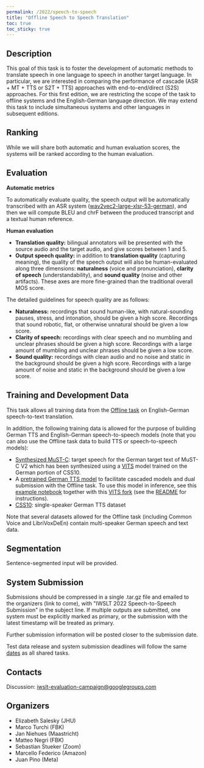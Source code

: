 ```yaml
---
permalink: /2022/speech-to-speech
title: "Offline Speech to Speech Translation"
toc: true
toc_sticky: true
---
```


## Description

<!-- the task, the languages, and the type of data -->

This goal of this task is to foster the development of automatic methods to translate speech in one language to speech in another target language. In particular, we are interested in comparing the performance of cascade (ASR + MT + TTS or S2T + TTS) approaches with end-to-end/direct (S2S) approaches. For this first edition, we are restricting the scope of the task to offline systems and the English-German language direction. We may extend this task to include simultaneous systems and other languages in subsequent editions.

## Ranking

While we will share both automatic and human evaluation scores, the systems will be ranked according to the human evaluation.

## Evaluation

**Automatic metrics**

To automatically evaluate quality, the speech output will be automatically transcribed with an ASR system ([wav2vec2-large-xlsr-53-german](https://huggingface.co/facebook/wav2vec2-large-xlsr-53-german)), and then we will compute BLEU and chrF between the produced transcript and a textual human reference.

**Human evaluation**

- **Translation quality:** bilingual annotators will be presented with the source audio and the target audio, and give scores between 1 and 5.
- **Output speech quality:** in addition to **translation quality** (capturing meaning), the quality of the speech output will also be human-evaluated along three dimensions: **naturalness** (voice and pronunciation), **clarity of speech** (understandability), and **sound quality** (noise and other artifacts). These axes are more fine-grained than the traditional overall MOS score.

The detailed guidelines for speech quality are as follows:
- **Naturalness:** recordings that sound human-like, with natural-sounding pauses, stress, and intonation, should be given a high score. Recordings that sound robotic, flat, or otherwise unnatural should be given a low score.
- **Clarity of speech:** recordings with clear speech and no mumbling and unclear phrases should be given a high score. Recordings with a large amount of mumbling and unclear phrases should be given a low score.
- **Sound quality:** recordings with clean audio and no noise and static in the background should be given a high score. Recordings with a large amount of noise and static in the background should be given a low score.


## Training and Development Data

This task allows all training data from the [Offline task](https://iwslt.org/2022/offline) on English-German speech-to-text translation.

In addition, the following training data is allowed for the purpose of building German TTS and English-German speech-to-speech models (note that you can also use the Offline task data to build TTS or speech-to-speech models):
- [Synthesized MuST-C](https://dl.fbaipublicfiles.com/s2st/mustc_v2_en_de_tts.tgz): target speech for the German target text of MuST-C V2 which has been synthesized using a [VITS](https://github.com/jaywalnut310/vits) model trained on the German portion of CSS10.
- A [pretrained German TTS model](https://dl.fbaipublicfiles.com/s2st/G_24000.pth) to facilitate cascaded models and dual submission with the Offline task. To use this model in inference, see this [example notebook](https://github.com/jmp84/vits/blob/main/inference_iwslt.ipynb) together with this [VITS fork](https://github.com/jmp84/vits) (see the [README](https://github.com/jmp84/vits#readme) for instructions).
- [CSS10](https://github.com/Kyubyong/css10): single-speaker German TTS dataset

Note that several datasets allowed for the Offline task (including Common Voice and LibriVoxDeEn) contain multi-speaker German speech and text data. 

## Segmentation

Sentence-segmented input will be provided.

## System Submission

Submissions should be compressed in a single .tar.gz file and emailed to the organizers (link to come), with "IWSLT 2022 Speech-to-Speech Submission" in the subject line.
If multiple outputs are submitted, one system must be explicitly marked as primary, or the submission with the latest timestamp will be treated as primary.

Further submission information will be posted closer to the submission date.

Test data release and system submission deadlines will follow the same [dates](/2022/#important-dates) as all shared tasks.


## Contacts

Discussion: [iwslt-evaluation-campaign@googlegroups.com](https://groups.google.com/g/iwslt-evaluation-campaign)

## Organizers

<!-- list of names and affiliations -->

* Elizabeth Salesky (JHU)
* Marco Turchi (FBK)
* Jan Niehues (Maastricht)
* Matteo Negri (FBK)
* Sebastian Stueker (Zoom)
* Marcello Federico (Amazon)
* Juan Pino (Meta)

<!-- Markdown notes: comments can be formed as above; bulleted lines start with a - ; if you want to have a line break either put a blank line in between the text or leave two spaces at the end of the line -->

